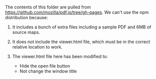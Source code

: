 The contents of this folder are pulled from https://github.com/mozilla/pdf.js/tree/gh-pages.
We can't use the npm distribution because:

1.  It includes a bunch of extra files including a sample PDF and 6MB of source maps.

2.  It does not include the viewer.html file, which must be in the correct
    relative location to work.

3.  The viewer.html file here has been modified to:
    * Hide the open file button
    * Not change the window title
